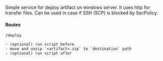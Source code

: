 Simple service for deploy artifact on windows server.
It uses http for transfer files.
Can be used in case if SSH (SCP) is blocked by SecPolicy.

#### Routes
`/deploy`

    - (optional) run script before
    - move and unzip `<artifact>.zip` to `destination` path
    - (optional) run script after

